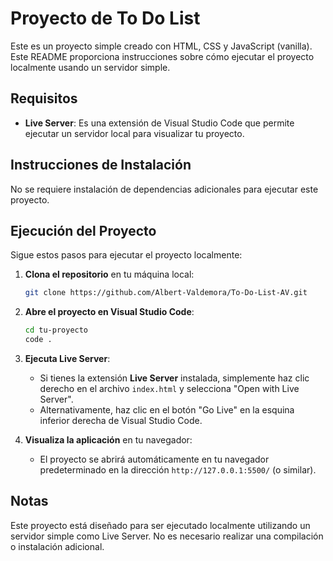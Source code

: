 # Proyecto de To Do List

Este es un proyecto simple creado con HTML, CSS y JavaScript (vanilla). Este README proporciona instrucciones sobre cómo ejecutar el proyecto localmente usando un servidor simple.

## Requisitos

- **Live Server**: Es una extensión de Visual Studio Code que permite ejecutar un servidor local para visualizar tu proyecto.

## Instrucciones de Instalación

No se requiere instalación de dependencias adicionales para ejecutar este proyecto.

## Ejecución del Proyecto

Sigue estos pasos para ejecutar el proyecto localmente:

1. **Clona el repositorio** en tu máquina local:

    ```bash
    git clone https://github.com/Albert-Valdemora/To-Do-List-AV.git
    ```

2. **Abre el proyecto en Visual Studio Code**:

    ```bash
    cd tu-proyecto
    code .
    ```

3. **Ejecuta Live Server**:

    - Si tienes la extensión **Live Server** instalada, simplemente haz clic derecho en el archivo `index.html` y selecciona "Open with Live Server".
    - Alternativamente, haz clic en el botón "Go Live" en la esquina inferior derecha de Visual Studio Code.

4. **Visualiza la aplicación** en tu navegador:

    - El proyecto se abrirá automáticamente en tu navegador predeterminado en la dirección `http://127.0.0.1:5500/` (o similar).


## Notas

Este proyecto está diseñado para ser ejecutado localmente utilizando un servidor simple como Live Server. No es necesario realizar una compilación o instalación adicional.

